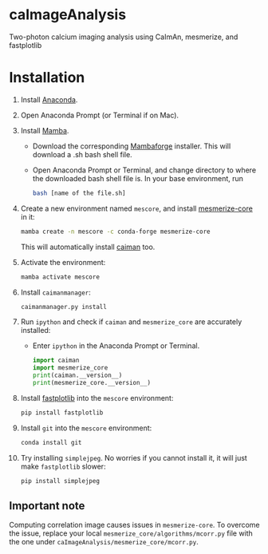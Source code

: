 # caImageAnalysis

Two-photon calcium imaging analysis using CaImAn, mesmerize, and fastplotlib

# Installation

1. Install [Anaconda](https://docs.anaconda.com/free/anaconda/install/index.html).
2. Open Anaconda Prompt (or Terminal if on Mac).
3. Install [Mamba](https://mamba.readthedocs.io/en/latest/mamba-installation.html#mamba-install).
    - Download the corresponding [Mambaforge](https://github.com/conda-forge/miniforge#mambaforge) installer. This will download a .sh bash shell file.
    - Open Anaconda Prompt or Terminal, and change directory to where the downloaded bash shell file is. In your base environment, run 
    
        ```bash
        bash [name of the file.sh]
        ```

4. Create a new environment named `mescore`, and install [mesmerize-core](https://mesmerize-core.readthedocs.io/en/latest/) in it:

    ```bash
    mamba create -n mescore -c conda-forge mesmerize-core
    ```

    This will automatically install [caiman](https://caiman.readthedocs.io/en/master/) too.

5. Activate the environment: 

    ```bash
    mamba activate mescore
    ```

6. Install `caimanmanager`:

    ```bash
    caimanmanager.py install
    ```

7. Run `ipython` and check if `caiman` and `mesmerize_core` are accurately installed:
    - Enter `ipython` in the Anaconda Prompt or Terminal.
    
        ```python
        import caiman
        import mesmerize_core
        print(caiman.__version__)
        print(mesmerize_core.__version__)
        ```
    
8. Install [fastplotlib](https://fastplotlib.readthedocs.io/en/latest/) into the `mescore` environment:

    ```bash
    pip install fastplotlib
    ```

9. Install `git` into the `mescore` environment:

    ```bash
    conda install git
    ```

10. Try installing `simplejpeg`. No worries if you cannot install it, it will just make `fastplotlib` slower:

    ```bash
    pip install simplejpeg
    ```


## Important note

Computing correlation image causes issues in `mesmerize-core`. To overcome the issue, replace your local `mesmerize_core/algorithms/mcorr.py` file with the one under `caImageAnalysis/mesmerize_core/mcorr.py`.